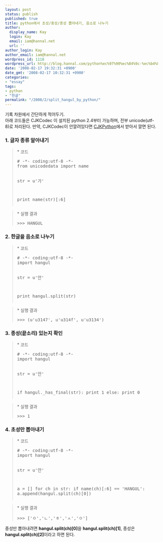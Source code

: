 ```yaml
---
layout: post
status: publish
published: true
title: python에서 초성/중성/종성 뽑아내기, 음소로 나누기
author:
  display_name: Kay
  login: Kay
  email: iam@hannal.net
  url: ''
author_login: Kay
author_email: iam@hannal.net
wordpress_id: 1118
wordpress_url: http://blog.hannal.com/python%ec%97%90%ec%84%9c-%ec%b4%88%ec%84%b1%ec%a4%91%ec%84%b1%ec%a2%85%ec%84%b1-%eb%bd%91%ec%95%84%eb%82%b4%ea%b8%b0-%ec%9d%8c%ec%86%8c%eb%a1%9c-%eb%82%98%eb%88%84%ea%b8%b0/
date: '2008-02-17 19:32:31 +0900'
date_gmt: '2008-02-17 10:32:31 +0900'
categories:
- "essay"
tags:
- python
- "한글"
permalink: "/2008/2/split_hangul_by_python/"
---
```

<p>기록 차원에서 간단하게 적어두기.<br />
아래 코드들은 CJKCodec 이 설치된 python 2.4부터 가능하며, 전부 unicode(utf-8)로 처리된다. 만약, CJKCodec이 안깔려있다면 <a href="http://cjkpython.berlios.de/index-ko.html">CJKPython</a>에서 받아서 깔면 된다.</p>
<h3>1. 글자 종류 알아내기</h3>
<blockquote><p>* 코드</p>
<pre>
# -*- coding:utf-8 -*-
from unicodedata import name

str = u'가'

print name(str)[:6]
</pre>
</blockquote>
<blockquote><p>* 실행 결과</p>
<pre>
>>> HANGUL
</pre>
</blockquote>
<h3>2. 한글을 음소로 나누기</h3>
<blockquote><p>* 코드</p>
<pre>
# -*- coding:utf-8 -*-
import hangul

str = u'안'

print hangul.split(str)
</pre>
</blockquote>
<blockquote><p>* 실행 결과</p>
<pre>
>>> (u'u3147', u'u314f', u'u3134')
</pre>
</blockquote>
<h3>3. 종성(끝소리) 있는지 확인</h3>
<blockquote><p>* 코드</p>
<pre>
# -*- coding:utf-8 -*-
import hangul

str = u'안'

if hangul._has_final(str):
    print 1
else:
    print 0
</pre>
</blockquote>
<blockquote><p>* 실행 결과</p>
<pre>
>>> 1
</pre>
</blockquote>
<h3>4. 초성만 뽑아내기</h3>
<blockquote><p>* 코드</p>
<pre>
# -*- coding:utf-8 -*-
import hangul

str = u'안'

a = []
for ch in str:
    if name(ch)[:6] == 'HANGUL':
        a.append(hangul.split(ch)[0])
</pre>
</blockquote>
<blockquote><p>* 실행 결과</p>
<pre>
>>> ['ㅇ','ㄴ','ㅎ','ㅅ','ㅇ']
</pre>
</blockquote>
<p>중성만 뽑아내려면 <strong>hangul.split(ch)[0]</strong>을 <strong>hangul.split(ch)[1]</strong>, 종성은 <strong>hangul.split(ch)[2]</strong>이라고 하면 된다.</p>
